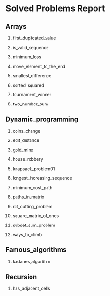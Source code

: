 # Solved Problems Report


## Arrays

1. first_duplicated_value

2. is_valid_sequence

3. minimum_loss

4. move_element_to_the_end

5. smallest_difference

6. sorted_squared

7. tournament_winner

8. two_number_sum


## Dynamic_programming

1. coins_change

2. edit_distance

3. gold_mine

4. house_robbery

5. knapsack_problem01

6. longest_increasing_sequence

7. minimum_cost_path

8. paths_in_matrix

9. rot_cutting_problem

10. square_matrix_of_ones

11. subset_sum_problem

12. ways_to_climb


## Famous_algorithms

1. kadanes_algorithm


## Recursion

1. has_adjacent_cells


